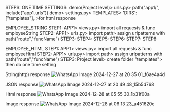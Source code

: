 STEPS:
ONE TIME SETTINGS: demo(Project level)> urls.py> path("app1/", include("app1.urls"))
                   demo> settings.py> TEMPLATES> 'DIRS': ["templates"], >for html response

EMPLOYEE_STRING 
STEP1: APP1> views.py> import all requests & func employeeString
STEP2: APP1> urls.py> import path> assign urlpatterns with path("route","funcName")
STEP3:
STEP4:
STEP5:
STEP6:
STEP7:
STEP8:

EMPLOYEE_HTML
STEP1: APP1> views.py> import all requests & func employeeHtml
STEP2: APP1> urls.py> import path> assign urlpatterns with path("route","funcName")
STEP3: Project level> create folder "templates"> then do one time setting 



String(http) response
![WhatsApp Image 2024-12-27 at 20 35 01_f6ae4a4d](https://github.com/user-attachments/assets/c457f2d3-84aa-43b0-96cf-f098ab631184)


JSON response
![WhatsApp Image 2024-12-27 at 20 49 48_15b5d768](https://github.com/user-attachments/assets/3a3eeb77-c1fa-46fc-afc2-c4045958542e)


Html response
![WhatsApp Image 2024-12-28 at 05 55 30_1b31f00a](https://github.com/user-attachments/assets/677aa5b3-9dae-45b9-bbe7-38b46317c273)


Image response
![WhatsApp Image 2024-12-28 at 06 13 23_a451620e](https://github.com/user-attachments/assets/8ca04f21-79f6-4b3b-b06a-fcc5d84011f9)

